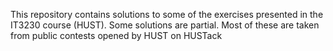 This repository contains solutions to some of the exercises presented in the IT3230 course (HUST).
Some solutions are partial. 
Most of these are taken from public contests opened by HUST on HUSTack
